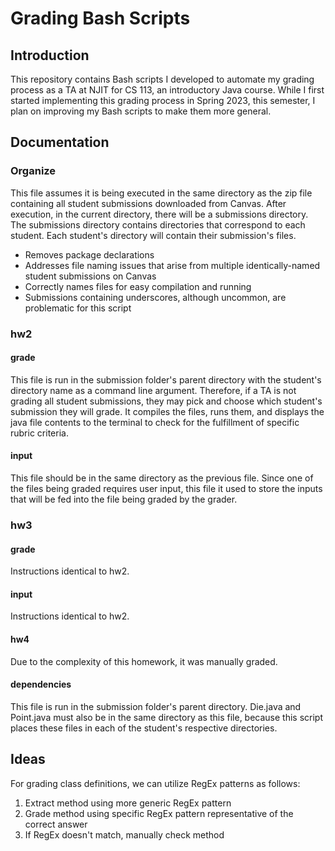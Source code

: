 # Grading Bash Scripts
## Introduction
This repository contains Bash scripts I developed to automate my grading process as a TA at NJIT for CS 113, an introductory Java course. While I first started implementing this grading process in Spring 2023, this semester, I plan on improving my Bash scripts to make them more general.
## Documentation
### Organize
This file assumes it is being executed in the same directory as the zip file containing all student submissions downloaded from Canvas. After execution, in the current directory, there will be a submissions directory. The submissions directory contains directories that correspond to each student. Each student's directory will contain their submission's files.
- Removes package declarations
- Addresses file naming issues that arise from multiple identically-named student submissions on Canvas
- Correctly names files for easy compilation and running
- Submissions containing underscores, although uncommon, are problematic for this script
### hw2
#### grade
This file is run in the submission folder's parent directory with the student's directory name as a command line argument. Therefore, if a TA is not grading all student submissions, they may pick and choose which student's submission they will grade. It compiles the files, runs them, and displays the java file contents to the terminal to check for the fulfillment of specific rubric criteria.
#### input
This file should be in the same directory as the previous file. Since one of the files being graded requires user input, this file it used to store the inputs that will be fed into the file being graded by the grader.
### hw3
#### grade
Instructions identical to hw2.
#### input
Instructions identical to hw2.
#### hw4
Due to the complexity of this homework, it was manually graded.
#### dependencies
This file is run in the submission folder's parent directory. Die.java and Point.java must also be in the same directory as this file, because this script places these files in each of the student's respective directories.
## Ideas
For grading class definitions, we can utilize RegEx patterns as follows:
1. Extract method using more generic RegEx pattern
2. Grade method using specific RegEx pattern representative of the correct answer
3. If RegEx doesn't match, manually check method
